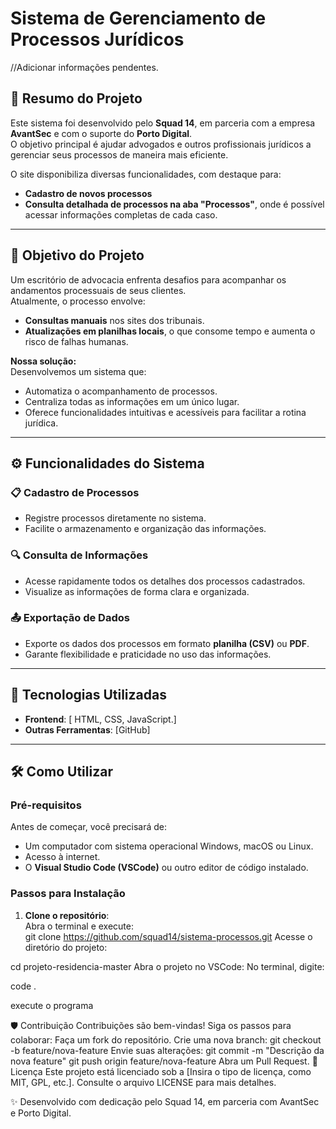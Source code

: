 # Sistema de Gerenciamento de Processos Jurídicos
//Adicionar informações pendentes.
## 📖 Resumo do Projeto

Este sistema foi desenvolvido pelo **Squad 14**, em parceria com a empresa **AvantSec** e com o suporte do **Porto Digital**.  
O objetivo principal é ajudar advogados e outros profissionais jurídicos a gerenciar seus processos de maneira mais eficiente.  

O site disponibiliza diversas funcionalidades, com destaque para:  
- **Cadastro de novos processos**  
- **Consulta detalhada de processos na aba "Processos"**, onde é possível acessar informações completas de cada caso.

---

## 🎯 Objetivo do Projeto

Um escritório de advocacia enfrenta desafios para acompanhar os andamentos processuais de seus clientes.  
Atualmente, o processo envolve:  
- **Consultas manuais** nos sites dos tribunais.  
- **Atualizações em planilhas locais**, o que consome tempo e aumenta o risco de falhas humanas.

**Nossa solução:**  
Desenvolvemos um sistema que:  
- Automatiza o acompanhamento de processos.  
- Centraliza todas as informações em um único lugar.  
- Oferece funcionalidades intuitivas e acessíveis para facilitar a rotina jurídica.

---

## ⚙️ Funcionalidades do Sistema

### 📋 Cadastro de Processos
- Registre processos diretamente no sistema.  
- Facilite o armazenamento e organização das informações.

### 🔍 Consulta de Informações
- Acesse rapidamente todos os detalhes dos processos cadastrados.  
- Visualize as informações de forma clara e organizada.

### 📤 Exportação de Dados
- Exporte os dados dos processos em formato **planilha (CSV)** ou **PDF**.  
- Garante flexibilidade e praticidade no uso das informações.

---

## 🚀 Tecnologias Utilizadas

- **Frontend**: [ HTML, CSS, JavaScript.]     
- **Outras Ferramentas**: [GitHub]

---

## 🛠️ Como Utilizar

### Pré-requisitos
Antes de começar, você precisará de:
- Um computador com sistema operacional Windows, macOS ou Linux.  
- Acesso à internet.  
- O **Visual Studio Code (VSCode)** ou outro editor de código instalado.    

### Passos para Instalação
1. **Clone o repositório**:  
   Abra o terminal e execute:  
   git clone https://github.com/squad14/sistema-processos.git
Acesse o diretório do projeto:

cd projeto-residencia-master
Abra o projeto no VSCode:
No terminal, digite:

code .

execute o programa 

🛡️ Contribuição
Contribuições são bem-vindas!
Siga os passos para colaborar:
Faça um fork do repositório.
Crie uma nova branch:
git checkout -b feature/nova-feature
Envie suas alterações:
git commit -m "Descrição da nova feature"
git push origin feature/nova-feature
Abra um Pull Request.
📜 Licença
Este projeto está licenciado sob a [Insira o tipo de licença, como MIT, GPL, etc.]. Consulte o arquivo LICENSE para mais detalhes.

✨ Desenvolvido com dedicação pelo Squad 14, em parceria com AvantSec e Porto Digital.
